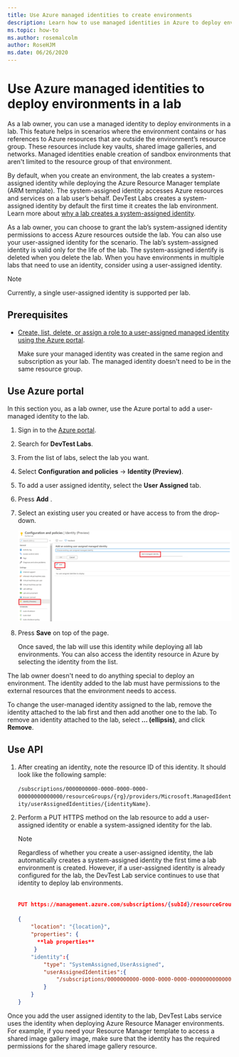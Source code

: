 ```yaml
---
title: Use Azure managed identities to create environments
description: Learn how to use managed identities in Azure to deploy environments in a lab in Azure DevTest Labs. 
ms.topic: how-to
ms.author: rosemalcolm
author: RoseHJM
ms.date: 06/26/2020
---
```


# Use Azure managed identities to deploy environments in a lab 

As a lab owner, you can use a managed identity to deploy environments in a lab. This feature helps in scenarios where the environment contains or has references to Azure resources that are outside the environment’s resource group. These resources include key vaults, shared image galleries, and networks. Managed identities enable creation of sandbox environments that aren't limited to the resource group of that environment. 

By default, when you create an environment, the lab creates a system-assigned identity while deploying the Azure Resource Manager template (ARM template). The system-assigned identity accesses Azure resources and services on a lab user’s behalf. DevTest Labs creates a system-assigned identity by default the first time it creates the lab environment. Learn more about [why a lab creates a system-assigned identity](configure-lab-identity.md#scenarios-for-using-labs-system-assigned-identity). 

As a lab owner, you can choose to grant the lab’s system-assigned identity permissions to access Azure resources outside the lab. You can also use your user-assigned identity for the scenario. The lab’s system-assigned identity is valid only for the life of the lab. The system-assigned identify is deleted when you delete the lab. When you have environments in multiple labs that need to use an identity, consider using a user-assigned identity.  

> [!NOTE]
> Currently, a single user-assigned identity is supported per lab. 

## Prerequisites

- [Create, list, delete, or assign a role to a user-assigned managed identity using the Azure portal](../active-directory/managed-identities-azure-resources/how-to-manage-ua-identity-portal.md). 
    
    Make sure your managed identity was created in the same region and subscription as your lab. The managed identity doesn't need to be in the same resource group.

## Use Azure portal

In this section you, as a lab owner, use the Azure portal to add a user-managed identity to the lab. 

1. Sign in to the [Azure portal](https://portal.azure.com).
1. Search for **DevTest Labs**.
1. From the list of labs, select the lab you want.
1. Select **Configuration and policies** -> **Identity (Preview)**. 
1. To add a user assigned identity, select the **User Assigned** tab.
1. Press **Add** .
1. Select an existing user you created or have access to from the drop-down.
 
    ![Add user-managed identity](./media/use-managed-identities-environments/add-user-managed-identity.png)
1. Press **Save** on top of the page.

    Once saved, the lab will use this identity while deploying all lab environments. You can also access the identity resource in Azure by selecting the identity from the list. 

The lab owner doesn't need to do anything special to deploy an environment. The identity added to the lab must have permissions to the external resources that the environment needs to access. 

To change the user-managed identity assigned to the lab, remove the identity attached to the lab first and then add another one to the lab. To remove an identity attached to the lab, select **... (ellipsis)**, and click **Remove**. 

## Use API

1. After creating an identity, note the resource ID of this identity. It should look like the following sample: 

    `/subscriptions/0000000000-0000-0000-0000-00000000000000/resourceGroups/{rg}/providers/Microsoft.ManagedIdentity/userAssignedIdentities/{identityName}`.

1. Perform a PUT HTTPS method on the lab resource to add a user-assigned identity or enable a system-assigned identity for the lab.

   > [!NOTE]
   > Regardless of whether you create a user-assigned identity, the lab automatically creates a system-assigned identity the first time a lab environment is created. However, if a user-assigned identity is already configured for the lab, the DevTest Lab service continues to use that identity to deploy lab environments. 
 
    ```json
    
    PUT https://management.azure.com/subscriptions/{subId}/resourceGroups/{rg}/providers/Microsoft.Devtestlab/labs/{labname}

    {
        "location": "{location}",
        "properties": {
          **lab properties**
         } 
        "identity":{
            "type": "SystemAssigned,UserAssigned",
            "userAssignedIdentities":{
                "/subscriptions/0000000000-0000-0000-0000-00000000000000/resourceGroups/{rg}/providers/Microsoft.ManagedIdentity/userAssignedIdentities/{identityName}":{}
            }
        } 
    }
    
    ```
 
Once you add the user assigned identity to the lab, DevTest Labs service uses the identity when deploying Azure Resource Manager environments. For example, if you need your Resource Manager template to access a shared image gallery image, make sure that the identity has the required permissions for the shared image gallery resource. 
